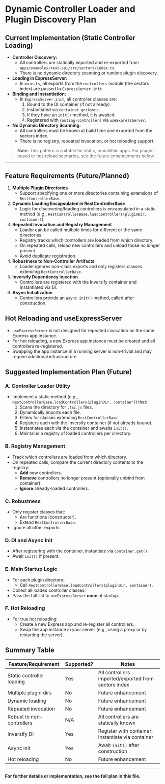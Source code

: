 # Dynamic Controller Loader and Plugin Discovery Plan

## Current Implementation (Static Controller Loading)

- **Controller Discovery:**
  - All controllers are statically imported and re-exported from `apps/examples/rest-api/src/sectors/index.ts`.
  - There is no dynamic directory scanning or runtime plugin discovery.
- **Loading in ExpressServer:**
  - In `main.ts`, all exports from the `controllers` module (the sectors index) are passed to `ExpressServer.init`.
- **Binding and Instantiation:**
  - In `ExpressServer.init`, all controller classes are:
    1. Bound to the DI container (if not already).
    2. Instantiated via `container.getAsync`.
    3. If they have an `init()` method, it is awaited.
    4. Registered with `routing-controllers` via `useExpressServer`.
- **No Dynamic Directory Scanning:**
  - All controllers must be known at build time and exported from the sectors index.
  - There is no registry, repeated invocation, or hot reloading support.

> **Note:** This pattern is suitable for static, monolithic apps. For plugin-based or hot-reload scenarios, see the future enhancements below.

---

## Feature Requirements (Future/Planned)

1. **Multiple Plugin Directories**
   - Support specifying one or more directories containing extensions of `RestControllerBase`.
2. **Dynamic Loading Encapsulated in RestControllerBase**
   - Logic for discovering/loading controllers is encapsulated in a static method (e.g., `RestControllerBase.loadControllers(pluginDir, container)`).
3. **Repeated Invocation and Registry Management**
   - Loader can be called multiple times for different or the same directories.
   - Registry tracks which controllers are loaded from which directory.
   - On repeated calls, reload new controllers and unload those no longer present.
   - Avoid duplicate registration.
4. **Robustness to Non-Controller Artifacts**
   - Loader ignores non-class exports and only registers classes extending `RestControllerBase`.
5. **Inversify Dependency Injection**
   - Controllers are registered with the Inversify container and instantiated via DI.
6. **Async Initialization**
   - Controllers provide an `async init()` method, called after construction.

## Hot Reloading and useExpressServer

- `useExpressServer` is not designed for repeated invocation on the same Express app instance.
- For hot reloading, a new Express app instance must be created and all controllers re-registered.
- Swapping the app instance in a running server is non-trivial and may require additional infrastructure.

## Suggested Implementation Plan (Future)

### A. Controller Loader Utility
- Implement a static method (e.g., `RestControllerBase.loadControllers(pluginDir, container)`) that:
  1. Scans the directory for `.ts`/`.js` files.
  2. Dynamically imports each file.
  3. Filters for classes extending `RestControllerBase`.
  4. Registers each with the Inversify container (if not already bound).
  5. Instantiates each via the container and awaits `init()`.
  6. Maintains a registry of loaded controllers per directory.

### B. Registry Management
- Track which controllers are loaded from which directory.
- On repeated calls, compare the current directory contents to the registry:
  - **Add** new controllers.
  - **Remove** controllers no longer present (optionally unbind from container).
  - **Ignore** already-loaded controllers.

### C. Robustness
- Only register classes that:
  - Are functions (constructor).
  - Extend `RestControllerBase`.
- Ignore all other exports.

### D. DI and Async Init
- After registering with the container, instantiate via `container.get()`.
- Await `init()` if present.

### E. Main Startup Logic
- For each plugin directory:
  - Call `RestControllerBase.loadControllers(pluginDir, container)`.
- Collect all loaded controller classes.
- Pass the full list to `useExpressServer` **once** at startup.

### F. Hot Reloading
- For true hot reloading:
  - Create a new Express app and re-register all controllers.
  - Swap the app instance in your server (e.g., using a proxy or by restarting the server).

## Summary Table

| Feature/Requirement         | Supported? | Notes                                                                 |
|----------------------------|------------|-----------------------------------------------------------------------|
| Static controller loading   | Yes        | All controllers imported/exported from sectors index                  |
| Multiple plugin dirs        | No         | Future enhancement                                                    |
| Dynamic loading            | No         | Future enhancement                                                    |
| Repeated invocation        | No         | Future enhancement                                                    |
| Robust to non-controllers  | N/A        | All controllers are statically known                                  |
| Inversify DI               | Yes        | Register with container, instantiate via container                    |
| Async init                 | Yes        | Await `init()` after construction                                     |
| Hot reloading              | No         | Future enhancement                                                    |

---

**For further details or implementation, see the full plan in this file.** 